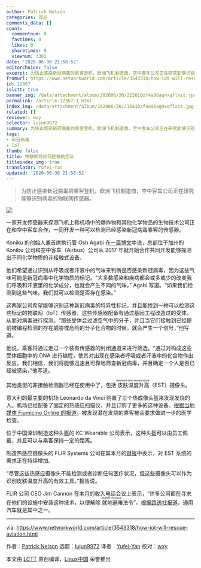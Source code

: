 ```yaml
---
author: Patrick Nelson
categories: 观点
comments_data: []
count:
  commentnum: 0
  favtimes: 0
  likes: 0
  sharetimes: 0
  viewnum: 3382
date: '2020-06-30 21:58:52'
editorchoice: false
excerpt: 为防止感染新冠病毒的乘客登机，欧洲飞机制造商，空中客车公司正在研究能够识别病毒的物联网传感器。
fromurl: https://www.networkworld.com/article/3543318/how-iot-will-rescue-aviation.html
id: 12367
islctt: true
banner_img: /data/attachment/album/202006/30/215810zf4a96aq4xqflxit.jpg
permalink: /article-12367-1.html
index_img: /data/attachment/album/202006/30/215810zf4a96aq4xqflxit.jpg.thumb.jpg
related: []
reviewer: wxy
selector: lujun9972
summary: 为防止感染新冠病毒的乘客登机，欧洲飞机制造商，空中客车公司正在研究能够识别病毒的物联网传感器。
tags:
- 新冠病毒
- IoT
thumb: false
title: 物联网将如何拯救航空业
titleindex_img: true
translator: Yufei-Yan
updated: '2020-06-30 21:58:52'
---
```



> 
> 为防止感染新冠病毒的乘客登机，欧洲飞机制造商，空中客车公司正在研究能够识别病毒的物联网传感器。
> 
> 
> 


![](/data/attachment/album/202006/30/215810zf4a96aq4xqflxit.jpg)


一家开发传感器来探测飞机上和机场中的爆炸物和其他化学物品的生物技术公司正在和空中客车合作，一同开发一种可以检测已经感染新冠病毒乘客的传感器。


Koniku 的创始人兼首席执行管 Osh Agabi 在[一篇博文](https://www.linkedin.com/pulse/what-happens-when-airports-open-back-up-osh-agabi/?src=aff-lilpar&veh=aff_src.aff-lilpar_c.partners_pkw.10078_plc.Skimbit%20Ltd._pcrid.449670_learning&trk=aff_src.aff-lilpar_c.partners_pkw.10078_plc.Skimbit%20Ltd._pcrid.449670_learning&clickid=WNmzMlyalxyOUI7wUx0Mo34HUkiwwpy%3APQ3X1Y0&irgwc=1)中说，总部位于加州的 Konibu 公司和空中客车（Airbus）公司从 2017 年就开始合作共同开发能够探测出不同化学物质的非接触式设备。


他们希望通过识别从呼吸或者汗液中的气味来判断是否感染新冠病毒，因为这些气味可能是新冠病毒中化学物质的标记。“大多数感染和疾病都会或多或少的改变我们呼吸和汗液里的化学成分，也就会产生不同的气味，” Agabi 写道。“如果我们检测到这些气味，我们就可以检测是否存在感染。”


这两家公司希望能够识别这种新冠病毒的特异性标记，并且能找到一种可以检测这些标记的物联网（IoT）传感器，这些传感器配备有通过基因工程改造过的受体，从而对病毒进行探测。“那些受体会过滤空气中的分子，并且当它们接触到已经提前被编程检测的存在威胁或危险的分子化合物的时候，就会产生一个信号，”他写道。


他说，乘客将通过走过一个装有传感器的封闭通道来进行筛选。“通过对构成这些受体细胞中的 DNA 进行编程，使其对出现在感染者呼吸或者汗液中的化合物作出反应，我们相信，我们将能够迅速且可靠地筛查新冠病毒，并且确定一个人是否已经被感染，”他写道。


其他类型的非接触检测器已经在使用中了，包括<ruby> 皮肤温度升高 <rt>  elevated-skin-temperature </rt></ruby>（EST）摄像头。


意大利的最主要的机场 Leonardo da Vinci 购置了三个热成像头盔来发现发烧的人。机场已经配备了固定的热感应扫描仪，并且订购了更多的这种设备。[根据当地媒体 Fiumicino Online 的报道](https://www.fiumicino-online.it/articoli/cronaca-2/fase-2-all-aeroporto-di-fiumicino-lo-smart-helmet-per-controllare-la-febbre-a-distanza)，被发现潜在发烧的乘客被会要求做进一步的医学检查。


位于中国深圳制造这种头盔的 KC Wearable 公司表示，这种头盔可以由员工佩戴，并且可以与乘客保持一定的距离。


制造热感应摄像头的 FLIR Systems 公司在其本月的[财报](https://flir.gcs-web.com/news-releases/news-release-details/flir-systems-announces-first-quarter-2020-financial-results)中表示，对 EST 系统的需求正在持续增加。


“尽管这些热感应摄像头不能检测或者诊断任何医疗状况，但这些摄像头可以作为识别皮肤温度升高的有效工具。”报告说。


FLIR 公司 CEO Jim Cannon 在本月的收入电话会议上表示，“许多公司都在寻求在他们的设施中安装这种技术，以便解除<ruby> 就地避难 <rt>  shelter-in-place </rt></ruby>法令”。[根据路透社报道](https://uk.reuters.com/article/us-flir-systems-gm/general-motors-taps-flir-systems-for-fever-check-cameras-at-factories-idUKKBN22J02B)，通用汽车就是其中之一。




---


via: <https://www.networkworld.com/article/3543318/how-iot-will-rescue-aviation.html>


作者：[Patrick Nelson](https://www.networkworld.com/author/Patrick-Nelson/) 选题：[lujun9972](https://github.com/lujun9972) 译者：[Yufei-Yan](https://github.com/Yufei-Yan) 校对：[wxy](https://github.com/wxy)


本文由 [LCTT](https://github.com/LCTT/TranslateProject) 原创编译，[Linux中国](https://linux.cn/) 荣誉推出